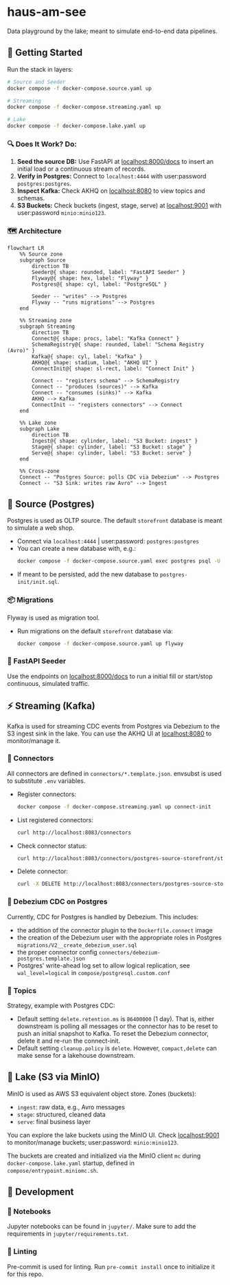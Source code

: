 # haus-am-see

Data playground by the lake; meant to simulate end-to-end data pipelines.

## 🌊 Getting Started

Run the stack in layers:

```bash
# Source and Seeder
docker compose -f docker-compose.source.yaml up

# Streaming
docker compose -f docker-compose.streaming.yaml up

# Lake
docker compose -f docker-compose.lake.yaml up
```

### 🔍 Does It Work? Do:

1. **Seed the source DB:** Use FastAPI at [localhost:8000/docs](http://localhost:8000/docs) to insert an initial load or a continuous stream of records.
2. **Verify in Postgres:** Connect to `localhost:4444` with user:password `postgres:postgres`.
3. **Inspect Kafka:** Check AKHQ on [localhost:8080](http://localhost:8080) to view topics and schemas.
4. **S3 Buckets:** Check buckets (ingest, stage, serve) at [localhost:9001](http://localhost:9001) with user:password `minio:minio123`.

### 🗺️ Architecture

```mermaid
flowchart LR
    %% Source zone
    subgraph Source
        direction TB
        Seeder@{ shape: rounded, label: "FastAPI Seeder" }
        Flyway@{ shape: hex, label: "Flyway" }
        Postgres@{ shape: cyl, label: "PostgreSQL" }

        Seeder -- "writes" --> Postgres
        Flyway -- "runs migrations" --> Postgres
    end

    %% Streaming zone
    subgraph Streaming
        direction TB
        Connect@{ shape: procs, label: "Kafka Connect" }
        SchemaRegistry@{ shape: rounded, label: "Schema Registry (Avro)" }
        Kafka@{ shape: cyl, label: "Kafka" }
        AKHQ@{ shape: stadium, label: "AKHQ UI" }
        ConnectInit@{ shape: sl-rect, label: "Connect Init" }

        Connect -- "registers schema" --> SchemaRegistry
        Connect -- "produces (sources)" --> Kafka
        Connect -- "consumes (sinks)" --> Kafka
        AKHQ --> Kafka
        ConnectInit -- "registers connectors" --> Connect
    end

    %% Lake zone
    subgraph Lake
        direction TB
        Ingest@{ shape: cylinder, label: "S3 Bucket: ingest" }
        Stage@{ shape: cylinder, label: "S3 Bucket: stage" }
        Serve@{ shape: cylinder, label: "S3 Bucket: serve" }
    end

    %% Cross-zone
    Connect -- "Postgres Source: polls CDC via Debezium" --> Postgres
    Connect -- "S3 Sink: writes raw Avro" --> Ingest
```

## 🧱 Source (Postgres)

Postgres is used as OLTP source. The default `storefront` database is meant to simulate a web shop.

- Connect via `localhost:4444` | user:password: `postgres:postgres`
- You can create a new database with, e.g.:
  ```bash
  docker compose -f docker-compose.source.yaml exec postgres psql -U postgres -d postgres -c "CREATE DATABASE storefront;"
  ```
- If meant to be persisted, add the new database to `postgres-init/init.sql`.

### 📦 Migrations

Flyway is used as migration tool.

- Run migrations on the default `storefront` database via:
  ```bash
  docker compose -f docker-compose.source.yaml up flyway
  ```

### 🌱 FastAPI Seeder

Use the endpoints on [localhost:8000/docs](http://localhost:8000/docs) to run a initial fill or start/stop continuous, simulated traffic.

## ⚡ Streaming (Kafka)

Kafka is used for streaming CDC events from Postgres via Debezium to the S3 ingest sink in the lake. You can use the AKHQ UI at [localhost:8080](http://localhost:8080) to monitor/manage it.

### 🔌 Connectors

All connectors are defined in `connectors/*.template.json`. envsubst is used to substitute `.env` variables.

- Register connectors:
  ```bash
  docker compose -f docker-compose.streaming.yaml up connect-init
  ```
- List registered connectors:
  ```bash
  curl http://localhost:8083/connectors
  ```
- Check connector status:
  ```bash
  curl http://localhost:8083/connectors/postgres-source-storefront/status
  ```
- Delete connector:
  ```bash
  curl -X DELETE http://localhost:8083/connectors/postgres-source-storefront
  ```

### 🔄 Debezium CDC on Postgres

Currently, CDC for Postgres is handled by Debezium. This includes:

- the addition of the connector plugin to the `Dockerfile.connect` image
- the creation of the Debezium user with the appropriate roles in Postgres `migrations/V2__create_debezium_user.sql`
- the proper connector config `connectors/debezium-postgres.template.json`
- Postgres' write-ahead log set to allow logical replication, see `wal_level=logical` in `compose/postgresql.custom.conf`

### 🧵 Topics

Strategy, example with Postgres CDC:

- Default setting `delete.retention.ms` is `86400000` (1 day). That is, either downstream is polling all messages or the connector has to be reset to push an initial snapshot to Kafka. To reset the Debezium connector, delete it and re-run the connect-init.
- Default setting `cleanup.policy` is `delete`. However, `compact,delete` can make sense for a lakehouse downstream.

## 🌊 Lake (S3 via MinIO)

MinIO is used as AWS S3 equivalent object store. Zones (buckets):

- `ingest`: raw data, e.g., Avro messages
- `stage`: structured, cleaned data
- `serve`: final business layer

You can explore the lake buckets using the MinIO UI. Check [localhost:9001](http://localhost:9001) to monitor/manage buckets; user:password: `minio:minio123`.

The buckets are created and initialized via the MinIO client `mc` during `docker-compose.lake.yaml` startup, defined in `compose/entrypoint.miniomc.sh`.

## 🧪 Development

### 📓 Notebooks

Jupyter notebooks can be found in `jupyter/`. Make sure to add the requirements in `jupyter/requirements.txt`.

### 🧼 Linting

Pre-commit is used for linting. Run `pre-commit install` once to initialize it for this repo.
